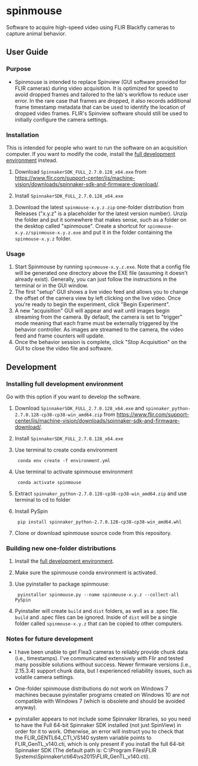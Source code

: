 # spinmouse
Software to acquire high-speed video using FLIR Blackfly cameras to capture animal behavior.

## User Guide
### Purpose
- Spinmouse is intended to replace Spinview (GUI software provided for FLIR cameras) during video acquisition. It is optimized for speed to avoid dropped frames and tailored to the lab's workflow to reduce user error. In the rare case that frames are dropped, it also records additional frame timestamp metadata that can be used to identify the location of dropped video frames. FLIR's Spinview software should still be used to initially configure the camera settings.

### Installation

This is intended for people who want to run the software on an acquisition computer. If you want to modify the code, install the [full development environment](#installing-full-development-environment) instead.

1. Download `SpinnakerSDK_FULL_2.7.0.128_x64.exe` from https://www.flir.com/support-center/iis/machine-vision/downloads/spinnaker-sdk-and-firmware-download/.

2. Install `SpinnakerSDK_FULL_2.7.0.128_x64.exe`

3. Download the latest `spinmouse-x.y.z.zip` one-folder distribution from Releases ("x.y.z" is a placeholder for the latest version number). Unzip the folder and put it somewhere that makes sense, such as a folder on the desktop called "spinmouse". Create a shortcut for `spinmouse-x.y.z/spinmouse-x.y.z.exe` and put it in the folder containing the `spinmouse-x.y.z` folder.

### Usage
1. Start Spinmouse by running `spinmouse-x.y.z.exe`. Note that a config file will be generated one directory above the EXE file (assuming it doesn't already exist). Generally, you can just follow the instructions in the terminal or in the GUI window.
2. The first "setup" GUI shows a live video feed and allows you to change the offset of the camera view by left clicking on the live video. Once you're ready to begin the experiment, click "Begin Experiment".
3. A new "acquisition" GUI will appear and wait until images begin streaming from the camera. By default, the camera is set to "trigger" mode meaning that each frame must be externally triggered by the behavior controller. As images are streamed to the camera, the video feed and frame counters will update. 
4. Once the behavior session is complete, click "Stop Acquisition" on the GUI to close the video file and software.

## Development
### Installing full development environment

Go with this option if you want to develop the software.

1. Download `SpinnakerSDK_FULL_2.7.0.128_x64.exe` and `spinnaker_python-2.7.0.128-cp38-cp38-win_amd64.zip` from https://www.flir.com/support-center/iis/machine-vision/downloads/spinnaker-sdk-and-firmware-download/.

2. Install `SpinnakerSDK_FULL_2.7.0.128_x64.exe`

3. Use terminal to create conda environment

		conda env create -f environment.yml

4. Use terminal to activate spinmouse environment

		conda activate spinmouse

5. Extract `spinnaker_python-2.7.0.128-cp38-cp38-win_amd64.zip` and use terminal to cd to folder

6. Install PySpin

		pip install spinnaker_python-2.7.0.128-cp38-cp38-win_amd64.whl

7. Clone or download spinmouse source code from this repository.


### Building new one-folder distributions

1. Install the [full development environment](#installing-full-development-environment).
2. Make sure the spinmouse conda environment is activated.
3. Use pyinstaller to package spinmouse:

		pyinstaller spinmouse.py --name spinmouse-x.y.z --collect-all PySpin
		
4. Pyinstaller will create `build` and `dist` folders, as well as a .spec file. `build` and .spec files can be ignored. Inside of `dist` will be a single folder called `spinmouse-x.y.z` that can be copied to other computers.


### Notes for future development

- I have been unable to get Flea3 cameras to reliably provide chunk data (i.e., timestamps). I've communicated extensively with Flir and tested many possible solutions without success. Newer firmware versions (i.e., 2.15.3.4) support chunk data, but I experienced reliability issues, such as volatile camera settings.

- One-folder spinmouse distributions do not work on Windows 7 machines because pyinstaller programs created on Windows 10 are not compatible with Windows 7 (which is obsolete and should be avoided anyway).

- pyinstaller appears to not include some Spinnaker libraries, so you need to have the Full 64-bit Spinnaker SDK installed (not just SpinView) in order for it to work. Otherwise, an error will instruct you to check that the FLIR_GENTL64_CTI_VS140 system variable points to FLIR_GenTL_v140.cti, which is only present if you install the full 64-bit Spinnaker SDK (The default path is: C:\Program Files\FLIR Systems\Spinnaker\cti64\vs2015\FLIR_GenTL_v140.cti).
